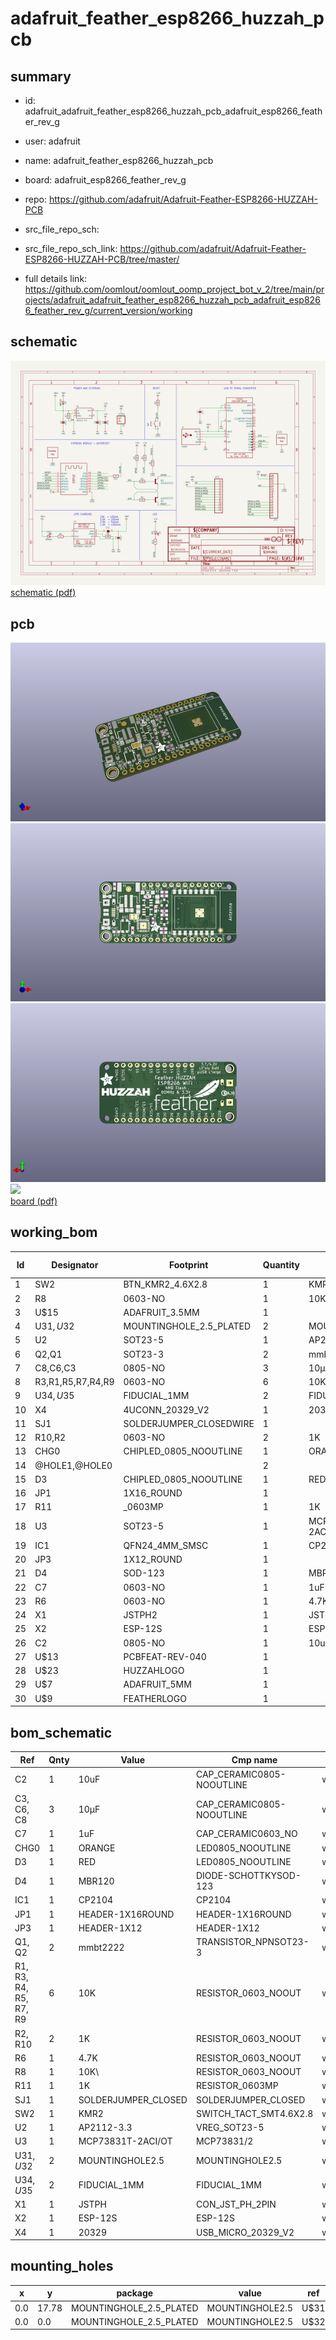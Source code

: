 # adafruit_feather_esp8266_huzzah_pcb
 
## summary 
* id: adafruit_adafruit_feather_esp8266_huzzah_pcb_adafruit_esp8266_feather_rev_g
* user: adafruit
* name: adafruit_feather_esp8266_huzzah_pcb
* board: adafruit_esp8266_feather_rev_g
* repo: https://github.com/adafruit/Adafruit-Feather-ESP8266-HUZZAH-PCB



* src_file_repo_sch: 
* src_file_repo_sch_link: https://github.com/adafruit/Adafruit-Feather-ESP8266-HUZZAH-PCB/tree/master/
* full details link: https://github.com/oomlout/oomlout_oomp_project_bot_v_2/tree/main/projects/adafruit_adafruit_feather_esp8266_huzzah_pcb_adafruit_esp8266_feather_rev_g/current_version/working  

## schematic  
![](working_schematic_600.png)  
[schematic (pdf)](working_schematic.pdf)  

## pcb  
![](working_3d_600.png) 
![](working_3d_front_600.png)  
![](working_3d_back_600.png)  
![](working_600.png)  
[board (pdf)](working.pdf)  

## working_bom
| Id | Designator | Footprint | Quantity | Designation | Supplier and ref |  | None | 
| --- | --- | --- | --- | --- | --- | --- | --- | 
| 1 | SW2 | BTN_KMR2_4.6X2.8 | 1 | KMR2 |  |  | [''] | 
| 2 | R8 | 0603-NO | 1 | 10K\ |  |  | [''] | 
| 3 | U$15 | ADAFRUIT_3.5MM | 1 |  |  |  | [''] | 
| 4 | U$31,U$32 | MOUNTINGHOLE_2.5_PLATED | 2 | MOUNTINGHOLE2.5 |  |  | [''] | 
| 5 | U2 | SOT23-5 | 1 | AP2112-3.3 |  |  | [''] | 
| 6 | Q2,Q1 | SOT23-3 | 2 | mmbt2222 |  |  | [''] | 
| 7 | C8,C6,C3 | 0805-NO | 3 | 10µF |  |  | [''] | 
| 8 | R3,R1,R5,R7,R4,R9 | 0603-NO | 6 | 10K |  |  | [''] | 
| 9 | U$34,U$35 | FIDUCIAL_1MM | 2 | FIDUCIAL_1MM |  |  | [''] | 
| 10 | X4 | 4UCONN_20329_V2 | 1 | 20329 |  |  | [''] | 
| 11 | SJ1 | SOLDERJUMPER_CLOSEDWIRE | 1 |  |  |  | [''] | 
| 12 | R10,R2 | 0603-NO | 2 | 1K |  |  | [''] | 
| 13 | CHG0 | CHIPLED_0805_NOOUTLINE | 1 | ORANGE |  |  | [''] | 
| 14 | @HOLE1,@HOLE0 |  | 2 |  |  |  | [''] | 
| 15 | D3 | CHIPLED_0805_NOOUTLINE | 1 | RED |  |  | [''] | 
| 16 | JP1 | 1X16_ROUND | 1 |  |  |  | [''] | 
| 17 | R11 | _0603MP | 1 | 1K |  |  | [''] | 
| 18 | U3 | SOT23-5 | 1 | MCP73831T-2ACI/OT |  |  | [''] | 
| 19 | IC1 | QFN24_4MM_SMSC | 1 | CP2104 |  |  | [''] | 
| 20 | JP3 | 1X12_ROUND | 1 |  |  |  | [''] | 
| 21 | D4 | SOD-123 | 1 | MBR120 |  |  | [''] | 
| 22 | C7 | 0603-NO | 1 | 1uF |  |  | [''] | 
| 23 | R6 | 0603-NO | 1 | 4.7K |  |  | [''] | 
| 24 | X1 | JSTPH2 | 1 | JSTPH |  |  | [''] | 
| 25 | X2 | ESP-12S | 1 | ESP-12 |  |  | [''] | 
| 26 | C2 | 0805-NO | 1 | 10uF |  |  | [''] | 
| 27 | U$13 | PCBFEAT-REV-040 | 1 |  |  |  | [''] | 
| 28 | U$23 | HUZZAHLOGO | 1 |  |  |  | [''] | 
| 29 | U$7 | ADAFRUIT_5MM | 1 |  |  |  | [''] | 
| 30 | U$9 | FEATHERLOGO | 1 |  |  |  | [''] | 


## bom_schematic
| Ref | Qnty | Value | Cmp name | Footprint | Description | Vendor | DNP | 
| --- | --- | --- | --- | --- | --- | --- | --- | 
| C2 | 1 | 10uF | CAP_CERAMIC0805-NOOUTLINE | working:0805-NO |  |  |  | 
| C3, C6, C8 | 3 | 10µF | CAP_CERAMIC0805-NOOUTLINE | working:0805-NO |  |  |  | 
| C7 | 1 | 1uF | CAP_CERAMIC0603_NO | working:0603-NO |  |  |  | 
| CHG0 | 1 | ORANGE | LED0805_NOOUTLINE | working:CHIPLED_0805_NOOUTLINE |  |  |  | 
| D3 | 1 | RED | LED0805_NOOUTLINE | working:CHIPLED_0805_NOOUTLINE |  |  |  | 
| D4 | 1 | MBR120 | DIODE-SCHOTTKYSOD-123 | working:SOD-123 |  |  |  | 
| IC1 | 1 | CP2104 | CP2104 | working:QFN24_4MM_SMSC |  |  |  | 
| JP1 | 1 | HEADER-1X16ROUND | HEADER-1X16ROUND | working:1X16_ROUND |  |  |  | 
| JP3 | 1 | HEADER-1X12 | HEADER-1X12 | working:1X12_ROUND |  |  |  | 
| Q1, Q2 | 2 | mmbt2222 | TRANSISTOR_NPNSOT23-3 | working:SOT23-3 |  |  |  | 
| R1, R3, R4, R5, R7, R9 | 6 | 10K | RESISTOR_0603_NOOUT | working:0603-NO |  |  |  | 
| R2, R10 | 2 | 1K | RESISTOR_0603_NOOUT | working:0603-NO |  |  |  | 
| R6 | 1 | 4.7K | RESISTOR_0603_NOOUT | working:0603-NO |  |  |  | 
| R8 | 1 | 10K\ | RESISTOR_0603_NOOUT | working:0603-NO |  |  |  | 
| R11 | 1 | 1K | RESISTOR_0603MP | working:_0603MP |  |  |  | 
| SJ1 | 1 | SOLDERJUMPER_CLOSED | SOLDERJUMPER_CLOSED | working:SOLDERJUMPER_CLOSEDWIRE |  |  |  | 
| SW2 | 1 | KMR2 | SWITCH_TACT_SMT4.6X2.8 | working:BTN_KMR2_4.6X2.8 |  |  |  | 
| U2 | 1 | AP2112-3.3 | VREG_SOT23-5 | working:SOT23-5 |  |  |  | 
| U3 | 1 | MCP73831T-2ACI/OT | MCP73831/2 | working:SOT23-5 |  |  |  | 
| U$31, U$32 | 2 | MOUNTINGHOLE2.5 | MOUNTINGHOLE2.5 | working:MOUNTINGHOLE_2.5_PLATED |  |  |  | 
| U$34, U$35 | 2 | FIDUCIAL_1MM | FIDUCIAL_1MM | working:FIDUCIAL_1MM |  |  |  | 
| X1 | 1 | JSTPH | CON_JST_PH_2PIN | working:JSTPH2 |  |  |  | 
| X2 | 1 | ESP-12S | ESP-12S | working:ESP-12S |  |  |  | 
| X4 | 1 | 20329 | USB_MICRO_20329_V2 | working:4UCONN_20329_V2 |  |  |  | 


## mounting_holes
| x | y | package | value | ref | size | 
| --- | --- | --- | --- | --- | --- | 
| 0.0 | 17.78 | MOUNTINGHOLE_2.5_PLATED | MOUNTINGHOLE2.5 | U$31 | m3 | 
| 0.0 | 0.0 | MOUNTINGHOLE_2.5_PLATED | MOUNTINGHOLE2.5 | U$32 | m3 | 


